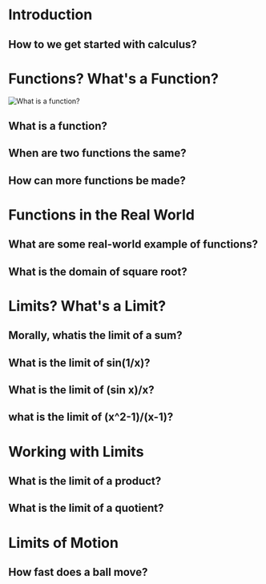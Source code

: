 # Introduction 
## How to we get started with calculus?

# Functions? What's a Function?
![What is a function?](http://d.pr/i/1iqj6)

## What is a function?
## When are two functions the same?

## How can more functions be made?

# Functions in the Real World
## What are some real-world example of functions?
## What is the domain of square root?

# Limits? What's a Limit?
## Morally, whatis the limit of a sum?
## What is the limit of sin(1/x)?
## What is the limit of (sin x)/x?
## what is the limit of (x^2-1)/(x-1)?

# Working with Limits
## What is the limit of a product?
## What is the limit of a quotient?

# Limits of Motion
## How fast does a ball move?
